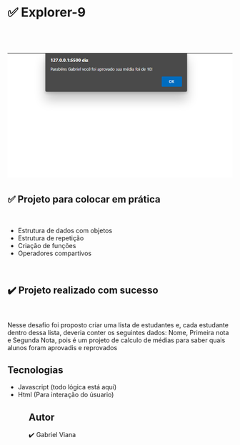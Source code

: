 <h1>✅  Explorer-9<h1>
<br>
<img src="./images/Captura de tela 2022-06-08 010108.png" alt=""> <br>
<h2> ✅ Projeto para colocar em prática</h2>
<br>
<ul>
 <li>Estrutura de dados com objetos</li>
 <li>Estrutura de repetição</li>
 <li>Criação de funções</li>
 <li>Operadores compartivos</li>
</ul>
<br>
<h2>✔️ Projeto realizado com sucesso</h2>
<br>
<p>Nesse desafio foi proposto criar uma lista de estudantes e, cada estudante dentro dessa lista, deveria conter os seguintes dados: Nome, Primeira nota e  Segunda Nota, pois é um projeto de calculo de médias para saber quais alunos foram aprovadis e reprovados</p>

<h2>Tecnologias</h2>
<ul>
 <li>Javascript (todo lógica está aqui)</li>
 <li>Html (Para interação do úsuario)</li>
 
<ul>
<h2> Autor</h2>
<p>✔️ Gabriel Viana</p>